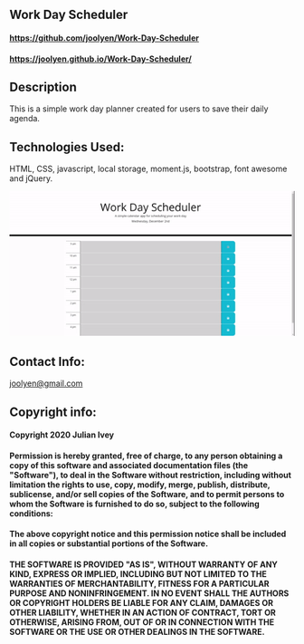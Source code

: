 ## Work Day Scheduler
#### https://github.com/joolyen/Work-Day-Scheduler
#### https://joolyen.github.io/Work-Day-Scheduler/

## Description
This is a simple work day planner created for users to save their daily agenda. 

## Technologies Used: 
HTML, CSS, javascript, local storage, moment.js, bootstrap, font awesome and jQuery. 

![demo GIF](./Assets/img/work-day-scheduler.gif)

## Contact Info:
joolyen@gmail.com

## Copyright info:
#### Copyright 2020 Julian Ivey

#### Permission is hereby granted, free of charge, to any person obtaining a copy of this software and associated documentation files (the "Software"), to deal in the Software without restriction, including without limitation the rights to use, copy, modify, merge, publish, distribute, sublicense, and/or sell copies of the Software, and to permit persons to whom the Software is furnished to do so, subject to the following conditions:

#### The above copyright notice and this permission notice shall be included in all copies or substantial portions of the Software.

#### THE SOFTWARE IS PROVIDED "AS IS", WITHOUT WARRANTY OF ANY KIND, EXPRESS OR IMPLIED, INCLUDING BUT NOT LIMITED TO THE WARRANTIES OF MERCHANTABILITY, FITNESS FOR A PARTICULAR PURPOSE AND NONINFRINGEMENT. IN NO EVENT SHALL THE AUTHORS OR COPYRIGHT HOLDERS BE LIABLE FOR ANY CLAIM, DAMAGES OR OTHER LIABILITY, WHETHER IN AN ACTION OF CONTRACT, TORT OR OTHERWISE, ARISING FROM, OUT OF OR IN CONNECTION WITH THE SOFTWARE OR THE USE OR OTHER DEALINGS IN THE SOFTWARE.



